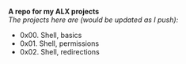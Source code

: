 **A repo for my ALX projects**\
_The projects here are (would be updated as I push):_

- 0x00. Shell, basics
- 0x01. Shell, permissions
- 0x02. Shell, redirections
